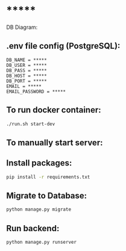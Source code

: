 # *****

DB Diagram: 

## .env file config (PostgreSQL):

```
DB_NAME = *****
DB_USER = *****
DB_PASS = *****
DB_HOST = *****
DB_PORT = *****
EMAIL = *****
EMAIL_PASSWORD = *****
```

## To run docker container:

```bash
./run.sh start-dev
```

## To manually start server:

## Install packages:

```bash
pip install -r requirements.txt
```

## Migrate to Database:

```bash
python manage.py migrate
```

## Run backend:

```bash
python manage.py runserver
```
